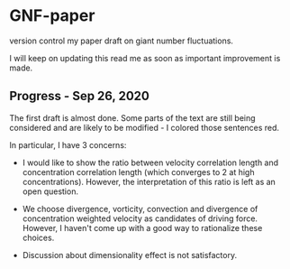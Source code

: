 # GNF-paper
version control my paper draft on giant number fluctuations.

I will keep on updating this read me as soon as important improvement is made.

## Progress - Sep 26, 2020

The first draft is almost done. Some parts of the text are still being considered and are likely to be modified - I colored those sentences red.

In particular, I have 3 concerns:

- I would like to show the ratio between velocity correlation length and concentration correlation length (which converges to 2 at high concentrations). However, the interpretation of this ratio is left as an open question.

- We choose divergence, vorticity, convection and divergence of concentration weighted velocity as candidates of driving force. However, I haven't come up with a good way to rationalize these choices.

- Discussion about dimensionality effect is not satisfactory.

